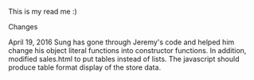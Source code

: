 This is my read me :)

Changes

April 19, 2016
Sung has gone through Jeremy's code and helped him change his object literal
functions into constructor functions. In addition, modified sales.html to put
tables instead of lists. The javascript should produce table format display of
the store data.
